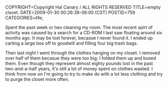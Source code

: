 COPYRIGHT=Copyright Hal Canary / ALL RIGHTS RESERVED
TITLE=empty clsoet.
DATE=2009-01-30 00:26:38-06:00 (CST)
POSTID=759
CATEGORIES=life;

Spent the past week or two cleaning my room. The most recent spirt of activity was caused by a search for a CD-ROM I last saw floating around six months ago. It may be lost forever, becasue I never found it. I ended up carting a large box off to goodwill and filling four big trash bags.

Then last night I went through the clothes hanging on my closet. I removed over half of them becasue they were too big; I folded them up and boxed them. Even though they represent almost eighty pounds lost in the past two-and-a-half years, it's still a lot of money spent on clothes wasted. I think from now on I'm going to try to make do with a lot less clothing and try to purge the closet more often.
